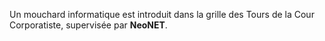 ﻿Un mouchard informatique est introduit dans la grille des Tours de la Cour Corporatiste, supervisée par **NeoNET**.